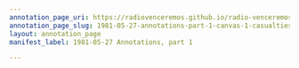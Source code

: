 ```yaml
---
annotation_page_uri: https://radiovenceremos.github.io/radio-venceremos-english/annotations/1981-05-27-annotations-part-1-canvas-1-casualties.json
annotation_page_slug: 1981-05-27-annotations-part-1-canvas-1-casualties
layout: annotation_page
manifest_label: 1981-05-27 Annotations, part 1

---
```

